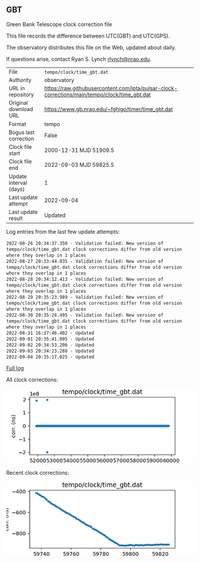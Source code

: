 
## GBT

Green Bank Telescope clock correction file

This file records the difference between UTC(GBT) and UTC(GPS).

The observatory distributes this file on the Web, updated about daily.

If questions arise, contact Ryan S. Lynch <rlynch@nrao.edu>.

|     |     |
|:--- |:--- |
| File | `tempo/clock/time_gbt.dat` |
| Authority | observatory |
| URL in repository | <https://raw.githubusercontent.com/ipta/pulsar-clock-corrections/main/tempo/clock/time_gbt.dat> |
| Original download URL | <https://www.gb.nrao.edu/~fghigo/timer/time_gbt.dat> |
| Format | tempo |
| Bogus last correction | False |
| Clock file start | 2000-12-31 MJD 51909.5 |
| Clock file end | 2022-09-03 MJD 59825.5 |
| Update interval (days) | 1 |
| Last update attempt | 2022-09-04 |
| Last update result | Updated |

Log entries from the last few update attempts:
```
2022-08-26 20:34:37.350 - Validation failed: New version of tempo/clock/time_gbt.dat clock corrections differ from old version where they overlap in 1 places
2022-08-27 20:33:44.835 - Validation failed: New version of tempo/clock/time_gbt.dat clock corrections differ from old version where they overlap in 1 places
2022-08-28 20:34:12.413 - Validation failed: New version of tempo/clock/time_gbt.dat clock corrections differ from old version where they overlap in 1 places
2022-08-29 20:35:23.989 - Validation failed: New version of tempo/clock/time_gbt.dat clock corrections differ from old version where they overlap in 1 places
2022-08-30 20:35:28.495 - Validation failed: New version of tempo/clock/time_gbt.dat clock corrections differ from old version where they overlap in 1 places
2022-08-31 16:37:46.402 - Updated
2022-09-01 20:35:41.095 - Updated
2022-09-02 20:34:53.206 - Updated
2022-09-03 20:34:23.288 - Updated
2022-09-04 20:35:17.025 - Updated
```
[Full log](https://raw.githubusercontent.com/ipta/pulsar-clock-corrections/main/log/tempo/clock/time_gbt.dat.log)


All clock corrections:

![plot of all clock corrections](time_gbt.dat.png "All corrections")

Recent clock corrections:

![plot of recent clock corrections](time_gbt.dat.short.png "Recent corrections")

